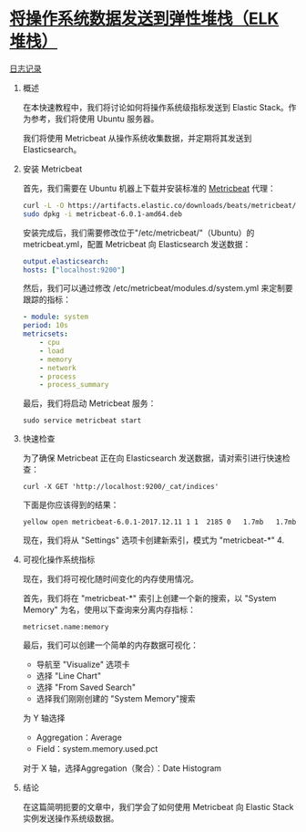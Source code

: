 # [将操作系统数据发送到弹性堆栈（ELK 堆栈）](https://www.baeldung.com/ops/os-data-into-elastic-stack)

[日志记录](https://www.baeldung.com/ops/category/logging)

1. 概述

    在本快速教程中，我们将讨论如何将操作系统级指标发送到 Elastic Stack。作为参考，我们将使用 Ubuntu 服务器。

    我们将使用 Metricbeat 从操作系统收集数据，并定期将其发送到 Elasticsearch。

2. 安装 Metricbeat

    首先，我们需要在 Ubuntu 机器上下载并安装标准的 [Metricbeat](https://www.elastic.co/guide/en/beats/metricbeat/current/metricbeat-installation.html) 代理：

    ```bash
    curl -L -O https://artifacts.elastic.co/downloads/beats/metricbeat/metricbeat-6.0.1-amd64.deb
    sudo dpkg -i metricbeat-6.0.1-amd64.deb
    ```

    安装完成后，我们需要修改位于"/etc/metricbeat/"（Ubuntu）的 metricbeat.yml，配置 Metricbeat 向 Elasticsearch 发送数据：

    ```yml
    output.elasticsearch:
    hosts: ["localhost:9200"]
    ```

    然后，我们可以通过修改 /etc/metricbeat/modules.d/system.yml 来定制要跟踪的指标：

    ```yml
    - module: system
    period: 10s
    metricsets:
        - cpu
        - load
        - memory
        - network
        - process
        - process_summary
    ```

    最后，我们将启动 Metricbeat 服务：

    `sudo service metricbeat start`

3. 快速检查

    为了确保 Metricbeat 正在向 Elasticsearch 发送数据，请对索引进行快速检查：

    `curl -X GET 'http://localhost:9200/_cat/indices'`

    下面是你应该得到的结果：

    `yellow open metricbeat-6.0.1-2017.12.11 1 1  2185 0   1.7mb   1.7mb`

    现在，我们将从 "Settings" 选项卡创建新索引，模式为 "metricbeat-*" 4.

4. 可视化操作系统指标

    现在，我们将可视化随时间变化的内存使用情况。

    首先，我们将在 "metricbeat-*" 索引上创建一个新的搜索，以 "System Memory" 为名，使用以下查询来分离内存指标：

    `metricset.name:memory`

    最后，我们可以创建一个简单的内存数据可视化：

    - 导航至 "Visualize" 选项卡
    - 选择 "Line Chart"
    - 选择 "From Saved Search"
    - 选择我们刚刚创建的 "System Memory"搜索

    为 Y 轴选择

    - Aggregation：Average
    - Field：system.memory.used.pct

    对于 X 轴，选择Aggregation（聚合）：Date Histogram

5. 结论

    在这篇简明扼要的文章中，我们学会了如何使用 Metricbeat 向 Elastic Stack 实例发送操作系统级数据。
